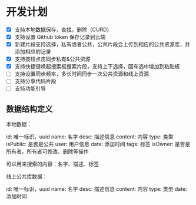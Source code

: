 # 开发计划

- [x] 支持本地数据保存，查找，删除（CURD）
- [x] 支持设置 Github token 保存记录到云端
- [x] 新建片段支持选择，私有或者公共，公共片段会上传到相应的公共资源库，并添加相应的记录
- [x] 支持按钮点击同步私有&公共资源
- [x] 支持快捷键唤起搜索框搜索片段，支持上下选择，回车选中增加到粘贴板
- [ ] 支持设置同步频率，多长时间同步一次公共资源和线上资源
- [ ] 支持分享代码片段
- [ ] 支持功能引导

## 数据结构定义

本地数据：

id: 唯一标识，uuid
name: 名字
desc: 描述信息
content: 内容
type: 类型
isPublic: 是否是公共
user: 用户信息
date: 添加时间
tags: 标签
isOwner: 是否是所有者，所有者可修改、删除等操作

可以用来搜索的内容：名字、描述、标签

线上公共库数据：

id: 唯一标识，uuid
name: 名字
desc: 描述信息
content: 内容
type: 类型
date: 添加时间
